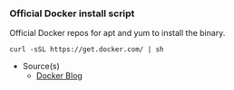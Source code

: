 

### Official Docker install script

Official Docker repos for apt and yum to install the binary.

`curl -sSL https://get.docker.com/ | sh`

- Source(s)
  - [Docker Blog](https://blog.docker.com/2015/07/new-apt-and-yum-repos/)
